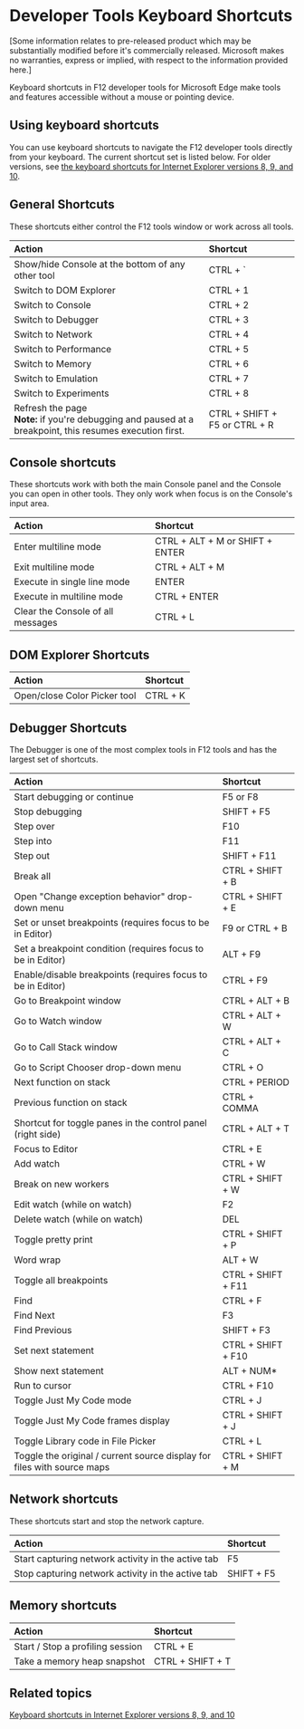 # Developer Tools Keyboard Shortcuts
[Some information relates to pre-released product which may be substantially modified before it's commercially released. Microsoft makes no warranties, express or implied, with respect to the information provided here.]

Keyboard shortcuts in F12 developer tools for Microsoft Edge make tools and features accessible without a mouse or pointing device.

## Using keyboard shortcuts
You can use keyboard shortcuts to navigate the F12 developer tools directly from your keyboard. The current shortcut set is listed below. For older versions, see [the keyboard shortcuts for Internet Explorer versions 8, 9, and 10](https://msdnstage.redmond.corp.microsoft.com/en-us/library/dd565630(v=vs.85).aspx).

## General Shortcuts
These shortcuts either control the F12 tools window or work across all tools.


Action | Shortcut 
:------------ | :------------- 
Show/hide Console at the bottom of any other tool  | CTRL + `
Switch to DOM Explorer | CTRL + 1
Switch to Console |  CTRL + 2 
Switch to Debugger | CTRL + 3 
Switch to Network | CTRL + 4 
Switch to Performance | CTRL + 5 
Switch to Memory | CTRL + 6 
Switch to Emulation | CTRL + 7 
Switch to Experiments | CTRL + 8 
Refresh the page <br>**Note:** if you're debugging and paused at a breakpoint, this resumes execution first. | CTRL + SHIFT + F5 or CTRL + R

## Console shortcuts
These shortcuts work with both the main Console panel and the Console you can open in other tools. They only work when focus is on the Console's input area.

Action | Shortcut 
:------------ | :------------- 
Enter multiline mode | CTRL + ALT + M or SHIFT + ENTER 
Exit multiline mode | CTRL + ALT + M 
Execute in single line mode | ENTER 
Execute in multiline mode | CTRL + ENTER 
Clear the Console of all messages | CTRL + L 

## DOM Explorer Shortcuts

Action | Shortcut 
:------------ | :------------- 
Open/close Color Picker tool  | CTRL + K

## Debugger Shortcuts
The Debugger is one of the most complex tools in F12 tools and has the largest set of shortcuts.


Action | Shortcut 
:------------ | :------------- 
Start debugging or continue  | F5 or F8
Stop debugging | SHIFT + F5 
Step over | F10 
Step into | F11 
Step out | SHIFT + F11 
Break all | CTRL + SHIFT + B 
Open "Change exception behavior" drop-down menu | CTRL + SHIFT + E 
Set or unset breakpoints (requires focus to be in Editor) | F9 or CTRL + B 
Set a breakpoint condition (requires focus to be in Editor) | ALT + F9 
Enable/disable breakpoints (requires focus to be in Editor) | CTRL + F9 
Go to Breakpoint window | CTRL + ALT + B 
Go to Watch window | CTRL + ALT + W 
Go to Call Stack window | CTRL + ALT + C  
Go to Script Chooser drop-down menu | CTRL + O 
Next function on stack | CTRL + PERIOD 
Previous function on stack | CTRL + COMMA 
Shortcut for toggle panes in the control panel (right side) | CTRL + ALT + T 
Focus to Editor | CTRL + E 
Add watch | CTRL + W 
Break on new workers | CTRL + SHIFT + W 
Edit watch (while on watch) | F2 
Delete watch (while on watch) | DEL 
Toggle pretty print | CTRL + SHIFT + P 
Word wrap | ALT + W 
Toggle all breakpoints | CTRL + SHIFT + F11 
Find | CTRL + F 
Find Next | F3 
Find Previous | SHIFT + F3 
Set next statement | CTRL + SHIFT + F10 
Show next statement | ALT + NUM* 
Run to cursor | CTRL + F10 
Toggle Just My Code mode | CTRL + J 
Toggle Just My Code frames display | CTRL + SHIFT + J 
Toggle Library code in File Picker | CTRL + L 
Toggle the original / current source display for files with source maps | CTRL + SHIFT + M 

## Network shortcuts
These shortcuts start and stop the network capture.

Action | Shortcut 
:------------ | :------------- 
Start capturing network activity in the active tab  | F5
Stop capturing network activity in the active tab | SHIFT + F5 

## Memory shortcuts
Action | Shortcut 
:------------ | :------------- 
Start / Stop a profiling session  | CTRL + E 
Take a memory heap snapshot | CTRL + SHIFT + T 

## Related topics

[Keyboard shortcuts in Internet Explorer versions 8, 9, and 10](https://msdn.microsoft.com/en-us/library/dd565630(v=vs.85).aspx)

